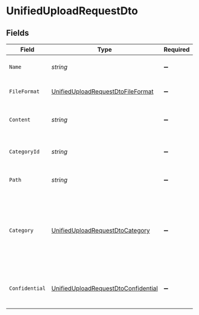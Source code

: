 # UnifiedUploadRequestDto


## Fields

| Field                                                                                                               | Type                                                                                                                | Required                                                                                                            | Description                                                                                                         | Example                                                                                                             |
| ------------------------------------------------------------------------------------------------------------------- | ------------------------------------------------------------------------------------------------------------------- | ------------------------------------------------------------------------------------------------------------------- | ------------------------------------------------------------------------------------------------------------------- | ------------------------------------------------------------------------------------------------------------------- |
| `Name`                                                                                                              | *string*                                                                                                            | :heavy_minus_sign:                                                                                                  | The filename of the file to upload                                                                                  | weather-forecast                                                                                                    |
| `FileFormat`                                                                                                        | [UnifiedUploadRequestDtoFileFormat](../../Models/Components/UnifiedUploadRequestDtoFileFormat.md)                   | :heavy_minus_sign:                                                                                                  | The file format of the file                                                                                         |                                                                                                                     |
| `Content`                                                                                                           | *string*                                                                                                            | :heavy_minus_sign:                                                                                                  | The base64 encoded content of the file to upload                                                                    | VGhpcyBpc24ndCByZWFsbHkgYSBzYW1wbGUgZmlsZSwgYnV0IG5vIG9uZSB3aWxsIGV2ZXIga25vdyE                                     |
| `CategoryId`                                                                                                        | *string*                                                                                                            | :heavy_minus_sign:                                                                                                  | The categoryId of the documents                                                                                     | 6530                                                                                                                |
| `Path`                                                                                                              | *string*                                                                                                            | :heavy_minus_sign:                                                                                                  | The path for the file to be uploaded to                                                                             | /path/to/file                                                                                                       |
| `Category`                                                                                                          | [UnifiedUploadRequestDtoCategory](../../Models/Components/UnifiedUploadRequestDtoCategory.md)                       | :heavy_minus_sign:                                                                                                  | The category object for associating uploaded files. If both an ID and a name are provided, the ID takes precedence. |                                                                                                                     |
| `Confidential`                                                                                                      | [UnifiedUploadRequestDtoConfidential](../../Models/Components/UnifiedUploadRequestDtoConfidential.md)               | :heavy_minus_sign:                                                                                                  | The confidentiality level of the file to be uploaded                                                                |                                                                                                                     |